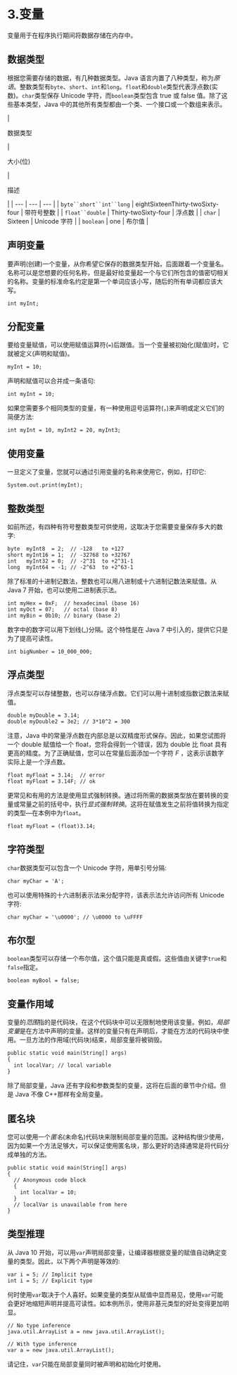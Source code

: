 # 3.变量

变量用于在程序执行期间将数据存储在内存中。

## 数据类型

根据您需要存储的数据，有几种数据类型。Java 语言内置了八种类型，称为*原语*。整数类型有`byte`、`short`、`int`和`long`。`float`和`double`类型代表浮点数(实数)。`char`类型保存 Unicode 字符，而`boolean`类型包含 true 或 false 值。除了这些基本类型，Java 中的其他所有类型都由一个类、一个接口或一个数组来表示。

<colgroup><col class="tcol1 align-left"> <col class="tcol2 align-left"> <col class="tcol3 align-left"></colgroup> 
| 

数据类型

 | 

大小(位)

 | 

描述

 |
| --- | --- | --- |
| `byte``short``int``long` | eightSixteenThirty-twoSixty-four | 带符号整数 |
| `float``double` | Thirty-twoSixty-four | 浮点数 |
| `char` | Sixteen | Unicode 字符 |
| `boolean` | one | 布尔值 |

## 声明变量

要声明(创建)一个变量，从你希望它保存的数据类型开始，后面跟着一个变量名。名称可以是您想要的任何名称，但是最好给变量起一个与它们所包含的值密切相关的名称。变量的标准命名约定是第一个单词应该小写，随后的所有单词都应该大写。

```
int myInt;

```

## 分配变量

要给变量赋值，可以使用赋值运算符(`=`)后跟值。当一个变量被初始化(赋值)时，它就被定义(声明和赋值)。

```
myInt = 10;

```

声明和赋值可以合并成一条语句:

```
int myInt = 10;

```

如果您需要多个相同类型的变量，有一种使用逗号运算符(，)来声明或定义它们的简便方法:

```
int myInt = 10, myInt2 = 20, myInt3;

```

## 使用变量

一旦定义了变量，您就可以通过引用变量的名称来使用它，例如，打印它:

```
System.out.print(myInt);

```

## 整数类型

如前所述，有四种有符号整数类型可供使用，这取决于您需要变量保存多大的数字:

```
byte  myInt8  = 2;  // -128   to +127
short myInt16 = 1;  // -32768 to +32767
int   myInt32 = 0;  // -2^31  to +2^31-1
long  myInt64 = -1; // -2^63  to +2^63-1

```

除了标准的十进制记数法，整数也可以用八进制或十六进制记数法来赋值。从 Java 7 开始，也可以使用二进制表示法。

```
int myHex = 0xF;  // hexadecimal (base 16)
int myOct = 07;   // octal (base 8)
int myBin = 0b10; // binary (base 2)

```

数字中的数字可以用下划线(_)分隔。这个特性是在 Java 7 中引入的，提供它只是为了提高可读性。

```
int bigNumber = 10_000_000;

```

## 浮点类型

浮点类型可以存储整数，也可以存储浮点数。它们可以用十进制或指数记数法来赋值。

```
double myDouble = 3.14;
double myDouble2 = 3e2; // 3*10^2 = 300

```

注意，Java 中的常量浮点数在内部总是以双精度形式保存。因此，如果您试图将一个 double 赋值给一个 float，您将会得到一个错误，因为 double 比 float 具有更高的精度。为了正确赋值，您可以在常量后面添加一个字符 *F* ，这表示该数字实际上是一个浮点数。

```
float myFloat = 3.14;  // error
float myFloat = 3.14F; // ok

```

更常见和有用的方法是使用显式强制转换。通过将所需的数据类型放在要转换的变量或常量之前的括号中，执行*显式强制转换*。这将在赋值发生之前将值转换为指定的类型—在本例中为`float`。

```
float myFloat = (float)3.14;

```

## 字符类型

`char`数据类型可以包含一个 Unicode 字符，用单引号分隔:

```
char myChar = 'A';

```

也可以使用特殊的十六进制表示法来分配字符，该表示法允许访问所有 Unicode 字符:

```
char myChar = '\u0000'; // \u0000 to \uFFFF

```

## 布尔型

`boolean`类型可以存储一个布尔值，这个值只能是真或假。这些值由关键字`true`和`false`指定。

```
boolean myBool = false;

```

## 变量作用域

变量的*范围*指的是代码块，在这个代码块中可以无限制地使用该变量。例如，*局部变量*是在方法中声明的变量。这样的变量只有在声明后，才能在方法的代码块中使用。一旦方法的作用域(代码块)结束，局部变量将被销毁。

```
public static void main(String[] args)
{
  int localVar; // local variable
}

```

除了局部变量，Java 还有字段和参数类型的变量，这将在后面的章节中介绍。但是 Java 不像 C++那样有全局变量。

## 匿名块

您可以使用一个*匿名*(未命名)代码块来限制局部变量的范围。这种结构很少使用，因为如果一个方法足够大，可以保证使用匿名块，那么更好的选择通常是将代码分成单独的方法。

```
public static void main(String[] args)
{
  // Anonymous code block
  {
    int localVar = 10;
  }
  // localVar is unavailable from here
}

```

## 类型推理

从 Java 10 开始，可以用`var`声明局部变量，让编译器根据变量的赋值自动确定变量的类型。因此，以下两个声明是等效的:

```
var i = 5; // Implicit type
int i = 5; // Explicit type

```

何时使用`var`取决于个人喜好。如果变量的类型从赋值中显而易见，使用`var`可能会更好地缩短声明并提高可读性。如本例所示，使用非基元类型的好处变得更加明显。

```
// No type inference
java.util.ArrayList a = new java.util.ArrayList();

// With type inference
var a = new java.util.ArrayList();

```

请记住，`var`只能在局部变量同时被声明和初始化时使用。